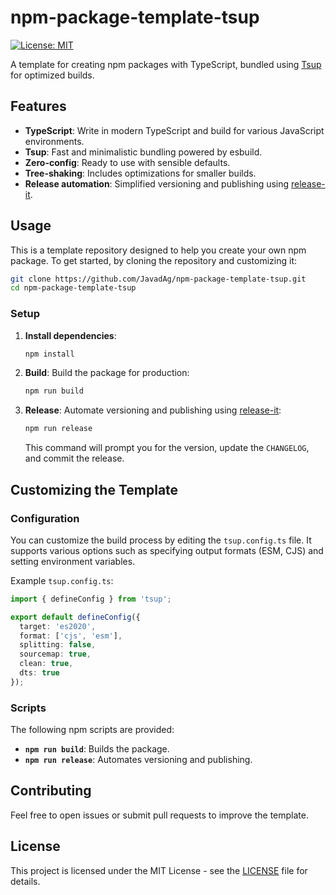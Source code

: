 # npm-package-template-tsup

[![License: MIT](https://img.shields.io/badge/License-MIT-yellow.svg)](https://opensource.org/licenses/MIT)

A template for creating npm packages with TypeScript, bundled using [Tsup](https://github.com/egoist/tsup) for optimized builds.

## Features

- **TypeScript**: Write in modern TypeScript and build for various JavaScript environments.
- **Tsup**: Fast and minimalistic bundling powered by esbuild.
- **Zero-config**: Ready to use with sensible defaults.
- **Tree-shaking**: Includes optimizations for smaller builds.
- **Release automation**: Simplified versioning and publishing using [release-it](https://github.com/release-it/release-it).

## Usage

This is a template repository designed to help you create your own npm package. To get started, by cloning the repository and customizing it:

```bash
git clone https://github.com/JavadAg/npm-package-template-tsup.git
cd npm-package-template-tsup
```

### Setup

1. **Install dependencies**:

    ```bash
    npm install
    ```

2. **Build**: Build the package for production:

    ```bash
    npm run build
    ```

3. **Release**: Automate versioning and publishing using [release-it](https://github.com/release-it/release-it):

    ```bash
    npm run release
    ```

    This command will prompt you for the version, update the `CHANGELOG`, and commit the release.

## Customizing the Template

### Configuration

You can customize the build process by editing the `tsup.config.ts` file. It supports various options such as specifying output formats (ESM, CJS) and setting environment variables.

Example `tsup.config.ts`:

```typescript
import { defineConfig } from 'tsup';

export default defineConfig({
  target: 'es2020',
  format: ['cjs', 'esm'],
  splitting: false,
  sourcemap: true,
  clean: true,
  dts: true
});
```

### Scripts

The following npm scripts are provided:

- **`npm run build`**: Builds the package.
- **`npm run release`**: Automates versioning and publishing.

## Contributing

Feel free to open issues or submit pull requests to improve the template.

## License

This project is licensed under the MIT License - see the [LICENSE](./LICENSE) file for details.
